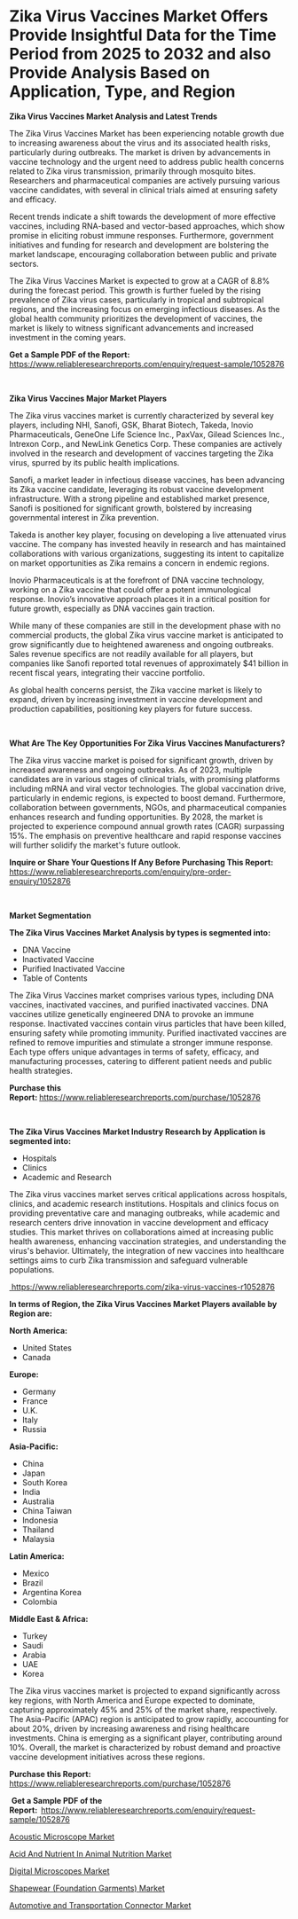 <p><h1>Zika Virus Vaccines Market Offers Provide Insightful Data for the Time Period from 2025 to 2032 and also Provide Analysis Based on Application, Type, and Region</h1></p><p><strong>Zika Virus Vaccines Market Analysis and Latest Trends</strong></p>
<p><p>The Zika Virus Vaccines Market has been experiencing notable growth due to increasing awareness about the virus and its associated health risks, particularly during outbreaks. The market is driven by advancements in vaccine technology and the urgent need to address public health concerns related to Zika virus transmission, primarily through mosquito bites. Researchers and pharmaceutical companies are actively pursuing various vaccine candidates, with several in clinical trials aimed at ensuring safety and efficacy.</p><p>Recent trends indicate a shift towards the development of more effective vaccines, including RNA-based and vector-based approaches, which show promise in eliciting robust immune responses. Furthermore, government initiatives and funding for research and development are bolstering the market landscape, encouraging collaboration between public and private sectors.</p><p>The Zika Virus Vaccines Market is expected to grow at a CAGR of 8.8% during the forecast period. This growth is further fueled by the rising prevalence of Zika virus cases, particularly in tropical and subtropical regions, and the increasing focus on emerging infectious diseases. As the global health community prioritizes the development of vaccines, the market is likely to witness significant advancements and increased investment in the coming years.</p></p>
<p><strong>Get a Sample PDF of the Report:&nbsp;</strong> <a href="https://www.reliableresearchreports.com/enquiry/request-sample/1052876?utm_campaign=83&utm_medium=2&utm_source=Github&utm_content=ia&utm_term=22032025&utm_id=zika-virus-vaccines">https://www.reliableresearchreports.com/enquiry/request-sample/1052876</a></p>
<p>&nbsp;</p>
<p><strong>Zika Virus Vaccines Major Market Players</strong></p>
<p><p>The Zika virus vaccines market is currently characterized by several key players, including NHI, Sanofi, GSK, Bharat Biotech, Takeda, Inovio Pharmaceuticals, GeneOne Life Science Inc., PaxVax, Gilead Sciences Inc., Intrexon Corp., and NewLink Genetics Corp. These companies are actively involved in the research and development of vaccines targeting the Zika virus, spurred by its public health implications.</p><p>Sanofi, a market leader in infectious disease vaccines, has been advancing its Zika vaccine candidate, leveraging its robust vaccine development infrastructure. With a strong pipeline and established market presence, Sanofi is positioned for significant growth, bolstered by increasing governmental interest in Zika prevention.</p><p>Takeda is another key player, focusing on developing a live attenuated virus vaccine. The company has invested heavily in research and has maintained collaborations with various organizations, suggesting its intent to capitalize on market opportunities as Zika remains a concern in endemic regions.</p><p>Inovio Pharmaceuticals is at the forefront of DNA vaccine technology, working on a Zika vaccine that could offer a potent immunological response. Inovio’s innovative approach places it in a critical position for future growth, especially as DNA vaccines gain traction.</p><p>While many of these companies are still in the development phase with no commercial products, the global Zika virus vaccine market is anticipated to grow significantly due to heightened awareness and ongoing outbreaks. Sales revenue specifics are not readily available for all players, but companies like Sanofi reported total revenues of approximately $41 billion in recent fiscal years, integrating their vaccine portfolio.</p><p>As global health concerns persist, the Zika vaccine market is likely to expand, driven by increasing investment in vaccine development and production capabilities, positioning key players for future success.</p></p>
<p>&nbsp;</p>
<p><strong>What Are The Key Opportunities For Zika Virus Vaccines Manufacturers?</strong></p>
<p><p>The Zika virus vaccine market is poised for significant growth, driven by increased awareness and ongoing outbreaks. As of 2023, multiple candidates are in various stages of clinical trials, with promising platforms including mRNA and viral vector technologies. The global vaccination drive, particularly in endemic regions, is expected to boost demand. Furthermore, collaboration between governments, NGOs, and pharmaceutical companies enhances research and funding opportunities. By 2028, the market is projected to experience compound annual growth rates (CAGR) surpassing 15%. The emphasis on preventive healthcare and rapid response vaccines will further solidify the market's future outlook.</p></p>
<p><strong>Inquire or Share Your Questions If Any Before Purchasing This Report:</strong> <a href="https://www.reliableresearchreports.com/enquiry/pre-order-enquiry/1052876?utm_campaign=83&utm_medium=2&utm_source=Github&utm_content=ia&utm_term=22032025&utm_id=zika-virus-vaccines">https://www.reliableresearchreports.com/enquiry/pre-order-enquiry/1052876</a></p>
<p>&nbsp;</p>
<p><strong>Market Segmentation</strong></p>
<p><strong>The Zika Virus Vaccines Market Analysis by types is segmented into:</strong></p>
<p><ul><li>DNA Vaccine</li><li>Inactivated Vaccine</li><li>Purified Inactivated Vaccine</li><li>Table of Contents</li></ul></p>
<p><p>The Zika Virus Vaccines market comprises various types, including DNA vaccines, inactivated vaccines, and purified inactivated vaccines. DNA vaccines utilize genetically engineered DNA to provoke an immune response. Inactivated vaccines contain virus particles that have been killed, ensuring safety while promoting immunity. Purified inactivated vaccines are refined to remove impurities and stimulate a stronger immune response. Each type offers unique advantages in terms of safety, efficacy, and manufacturing processes, catering to different patient needs and public health strategies.</p></p>
<p><strong>Purchase this Report:&nbsp;</strong><a href="https://www.reliableresearchreports.com/purchase/1052876?utm_campaign=83&utm_medium=2&utm_source=Github&utm_content=ia&utm_term=22032025&utm_id=zika-virus-vaccines">https://www.reliableresearchreports.com/purchase/1052876</a></p>
<p>&nbsp;</p>
<p><strong>The Zika Virus Vaccines Market Industry Research by Application is segmented into:</strong></p>
<p><ul><li>Hospitals</li><li>Clinics</li><li>Academic and Research</li></ul></p>
<p><p>The Zika virus vaccines market serves critical applications across hospitals, clinics, and academic research institutions. Hospitals and clinics focus on providing preventative care and managing outbreaks, while academic and research centers drive innovation in vaccine development and efficacy studies. This market thrives on collaborations aimed at increasing public health awareness, enhancing vaccination strategies, and understanding the virus's behavior. Ultimately, the integration of new vaccines into healthcare settings aims to curb Zika transmission and safeguard vulnerable populations.</p></p>
<p><a href="https://www.reliableresearchreports.com/zika-virus-vaccines-r1052876?utm_campaign=83&utm_medium=2&utm_source=Github&utm_content=ia&utm_term=22032025&utm_id=zika-virus-vaccines">&nbsp;https://www.reliableresearchreports.com/zika-virus-vaccines-r1052876</a></p>
<p><strong>In terms of Region, the Zika Virus Vaccines Market Players available by Region are:</strong></p>
<p>
    <p> <strong> North America: </strong>
        <ul>
            <li>United States</li>
            <li>Canada</li>
        </ul>
        </p> 
    <p> <strong> Europe: </strong>
        <ul>
            <li>Germany</li>
            <li>France</li>
            <li>U.K.</li>
            <li>Italy</li>
            <li>Russia</li>
        </ul>
        </p> 
    <p> <strong> Asia-Pacific: </strong>
        <ul>
            <li>China</li>
            <li>Japan</li>
            <li>South Korea</li>
            <li>India</li>
            <li>Australia</li>
            <li>China Taiwan</li>
            <li>Indonesia</li>
            <li>Thailand</li>
            <li>Malaysia</li>
        </ul>
        </p> 
    <p> <strong> Latin America: </strong>
        <ul>
            <li>Mexico</li>
            <li>Brazil</li>
            <li>Argentina Korea</li>
            <li>Colombia</li>
        </ul>
        </p> 
    <p> <strong> Middle East & Africa: </strong>
        <ul>
            <li>Turkey</li>
            <li>Saudi</li>
            <li>Arabia</li>
            <li>UAE</li>
            <li>Korea</li>
        </ul>
    </p>
    </p>
<p><p>The Zika virus vaccines market is projected to expand significantly across key regions, with North America and Europe expected to dominate, capturing approximately 45% and 25% of the market share, respectively. The Asia-Pacific (APAC) region is anticipated to grow rapidly, accounting for about 20%, driven by increasing awareness and rising healthcare investments. China is emerging as a significant player, contributing around 10%. Overall, the market is characterized by robust demand and proactive vaccine development initiatives across these regions.</p></p>
<p><strong>Purchase this Report: </strong><a href="https://www.reliableresearchreports.com/purchase/1052876?utm_campaign=83&utm_medium=2&utm_source=Github&utm_content=ia&utm_term=22032025&utm_id=zika-virus-vaccines">https://www.reliableresearchreports.com/purchase/1052876</a></p>
<p>&nbsp;<strong>Get a Sample PDF of the Report:&nbsp;&nbsp;</strong><a href="https://www.reliableresearchreports.com/enquiry/request-sample/1052876?utm_campaign=83&utm_medium=2&utm_source=Github&utm_content=ia&utm_term=22032025&utm_id=zika-virus-vaccines">https://www.reliableresearchreports.com/enquiry/request-sample/1052876</a></p>
<p><strong></strong></p>
<p><p><a href="https://github.com/baheraennika/Market-Research-Report-List-1/blob/main/acoustic-microscope-market.md?utm_campaign=83&utm_medium=2&utm_source=Github&utm_content=ia&utm_term=22032025&utm_id=zika-virus-vaccines">Acoustic Microscope Market</a></p><p><a href="https://github.com/adelanwkadua/Market-Research-Report-List-1/blob/main/acid-and-nutrient-in-animal-nutrition-market.md?utm_campaign=83&utm_medium=2&utm_source=Github&utm_content=ia&utm_term=22032025&utm_id=zika-virus-vaccines">Acid And Nutrient In Animal Nutrition Market</a></p><p><a href="https://github.com/mokeleveisel/Market-Research-Report-List-1/blob/main/digital-microscopes-market.md?utm_campaign=83&utm_medium=2&utm_source=Github&utm_content=ia&utm_term=22032025&utm_id=zika-virus-vaccines">Digital Microscopes Market</a></p><p><a href="https://github.com/leijavaagexo/Market-Research-Report-List-1/blob/main/shapewear-foundation-garments-market.md?utm_campaign=83&utm_medium=2&utm_source=Github&utm_content=ia&utm_term=22032025&utm_id=zika-virus-vaccines">Shapewear (Foundation Garments) Market</a></p><p><a href="https://github.com/abidomamen/Market-Research-Report-List-1/blob/main/automotive-and-transportation-connector-market.md?utm_campaign=83&utm_medium=2&utm_source=Github&utm_content=ia&utm_term=22032025&utm_id=zika-virus-vaccines">Automotive and Transportation Connector Market</a></p></p>